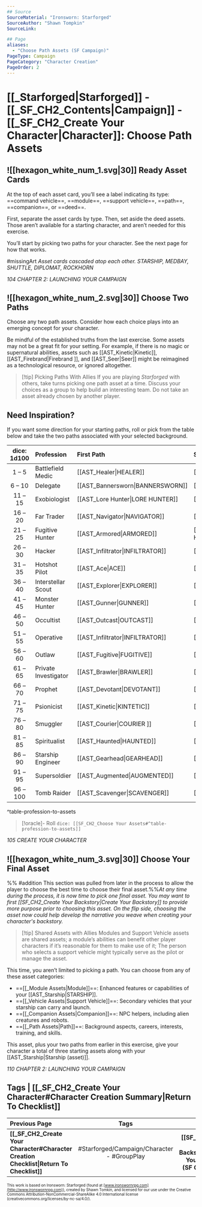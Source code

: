 ```yaml
---
## Source
SourceMaterial: "Ironsworn: Starforged"
SourceAuthor: "Shawn Tompkin"
SourceLink: 

## Page
aliases:
  - "Choose Path Assets (SF Campaign)"
PageType: Campaign
PageCategory: "Character Creation"
PageOrder: 2
---
```

# [[_Starforged|Starforged]] - [[_SF_CH2_Contents|Campaign]] - [[_SF_CH2_Create Your Character|Character]]: Choose Path Assets
## ![[hexagon_white_num_1.svg|30]] Ready Asset Cards
At the top of each asset card, you’ll see a label indicating its type: ==command vehicle==, ==module==, ==support vehicle==, ==path==, ==companion==, or ==deed==.

First, separate the asset cards by type. Then, set aside the deed assets. Those aren’t available for a starting character, and aren’t needed for this exercise.

You’ll start by picking two paths for your character. See the next page for how that works.

#missingArt _Asset cards cascaded atop each other. STARSHIP, MEDBAY, SHUTTLE, DIPLOMAT, ROCKHORN_

*104 CHAPTER 2: LAUNCHING YOUR CAMPAIGN*

## ![[hexagon_white_num_2.svg|30]] Choose Two Paths
Choose any two path assets. Consider how each choice plays into an emerging concept for your character. 

Be mindful of the established truths from the last exercise. Some assets may not be a great fit for your setting. For example, if there is no magic or supernatural abilities, assets such as [[AST_Kinetic|Kinetic]], [[AST_Firebrand|Firebrand ]], and [[AST_Seer|Seer]] might be reimagined as a technological resource, or ignored altogether.

> [!tip] Picking Paths With Allies
> If you are playing _Starforged_ with others, take turns picking one path asset at a time. Discuss your choices as a group to help build an interesting team. Do not take an asset already chosen by another player.

## Need Inspiration?
If you want some direction for your starting paths, roll or pick from the table below and take the two paths associated with your selected background.

| dice: 1d100 | Profession | First Path | Second Path |
| :---: |:--- |:--- |:--- |
| 1 – 5 | Battlefield Medic | [[AST_Healer\|HEALER]] | [[AST_Veteran\|VETERAN]] |
| 6 – 10 | Delegate | [[AST_Bannersworn\|BANNERSWORN]] | [[AST_Diplomat\|DIPLOMAT]] |
| 11 – 15 | Exobiologist | [[AST_Lore Hunter\|LORE HUNTER]] | [[AST_Naturalist\|NATURALIST]] |
| 16 – 20 | Far Trader | [[AST_Navigator\|NAVIGATOR]] | [[AST_Trader\|TRADER]] |
| 21 – 25 | Fugitive Hunter | [[AST_Armored\|ARMORED]] | [[AST_Bounty Hunter\|BOUNTY HUNTER]] |
| 26 – 30 | Hacker | [[AST_Infiltrator\|INFILTRATOR]] | [[AST_Tech\|TECH]] |
| 31 – 35 | Hotshot Pilot | [[AST_Ace\|ACE]] | [[AST_Navigator\|NAVIGATOR]] |
| 36 – 40 | Interstellar Scout | [[AST_Explorer\|EXPLORER]] | [[AST_Voidborn\|VOIDBORN]] |
| 41 – 45 | Monster Hunter | [[AST_Gunner\|GUNNER]] | [[AST_Slayer\|SLAYER]] |
| 46 – 50 | Occultist | [[AST_Outcast\|OUTCAST]] | [[AST_Shade\|SHADE]] |
| 51 – 55 | Operative | [[AST_Infiltrator\|INFILTRATOR]] | [[AST_Blademaster\|BLADEMASTER]] |
| 56 – 60 | Outlaw | [[AST_Fugitive\|FUGITIVE]] | [[AST_Gunslinger\|GUNSLIGER]] |
| 61 – 65 | Private Investigator | [[AST_Brawler\|BRAWLER]] | [[AST_Sleuth\|SLEUTH]] |
| 66 – 70 | Prophet | [[AST_Devotant\|DEVOTANT]] | [[AST_Seer\|SEER]] |
| 71 – 75 | Psionicist | [[AST_Kinetic\|KINTETIC]] | [[AST_Vestige\|VESTIGE]] |
| 76 – 80 | Smuggler | [[AST_Courier\|COURIER ]] | [[AST_Scoundrel\|SCOUNDREL]] |
| 81 – 85 | Spiritualist | [[AST_Haunted\|HAUNTED]] | [[AST_Empath\|EMPATH]] |
| 86 – 90 | Starship Engineer | [[AST_Gearhead\|GEARHEAD]] | [[AST_Tech\|TECH]] |
| 91 – 95 | Supersoldier | [[AST_Augmented\|AUGMENTED]] | [[AST_Mercenary\|MERCENARY]] |
| 96 – 100 | Tomb Raider | [[AST_Scavenger\|SCAVENGER]] | [[AST_Scoundrel\|SCOUNDREL]] |
^table-profession-to-assets

> [!oracle]- Roll
> `dice: [[SF_CH2_Choose Your Assets#^table-profession-to-assets]]`

*105 CREATE YOUR CHARACTER*

## ![[hexagon_white_num_3.svg|30]] Choose Your Final Asset
%% #addition This section was pulled from later in the process to allow the player to choose the best time to choose their final asset.%%_At any time during the process, it is now time to pick one final asset. You may want to first [[SF_CH2_Create Your Backstory|Create Your Backstory]] to provide more purpose prior to choosing this asset.  On the flip side, choosing the asset now could help develop the narrative you weave when creating your character's backstory._

> [!tip] Shared Assets with Allies
> Modules and Support Vehicle assets are shared assets; a module’s abilities can benefit other player characters if it’s reasonable for them to make use of it; The person who selects a support vehicle might typically serve as the pilot or manage the asset. 

This time, you aren’t limited to picking a path. You can choose from any of these asset categories: 
- ==[[_Module Assets|Module]]==: Enhanced features or capabilities of your [[AST_Starship|STARSHIP]]. 
- ==[[_Vehicle Assets|Support Vehicle]]==: Secondary vehicles that your starship can carry and launch.
- ==[[_Companion Assets|Companion]]==: NPC helpers, including alien creatures and robots. 
- ==[[_Path Assets|Path]]==: Background aspects, careers, interests, training, and skills.

This asset, plus your two paths from earlier in this exercise, give your character a total of three starting assets along with your [[AST_Starship|Starship (asset)]].

*110 CHAPTER 2: LAUNCHING YOUR CAMPAIGN*

## Tags | [[_SF_CH2_Create Your Character#Character Creation Summary|Return To Checklist]]
| Previous Page | Tags | Next Page |
|:--- |:---:| ---:|
| **[[_SF_CH2_Create Your Character#Character Creation Checklist\|Return To Checklist]]** | #Starforged/Campaign/Character - #GroupPlay | **[[SF_CH2_Create Your Backstory\|Create Your Backstory (SF Campaign)]]** |

<font size=-2>This work is based on Ironsworn: Starforged (found at [www.ironswornrpg.com](http://www.ironswornrpg.com)), created by Shawn Tomkin, and licensed for our use under the Creative Commons Attribution-NonCommercial-ShareAlike 4.0 International license  (creativecommons.org/licenses/by-nc-sa/4.0/).</font>